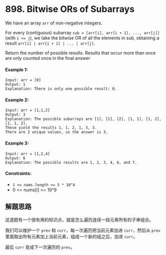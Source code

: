 # 898. Bitwise ORs of Subarrays

We have an array `arr` of non-negative integers.

For every (contiguous) subarray `sub = [arr[i], arr[i + 1], ..., arr[j]]` (with `i <= j`), we take the bitwise OR of all the elements in sub, obtaining a result `arr[i] | arr[i + 1] | ... | arr[j]`.

Return the number of possible results. Results that occur more than once are only counted once in the final answer

#### Example 1:

```
Input: arr = [0]
Output: 1
Explanation: There is only one possible result: 0.
```

#### Example 2:

```
Input: arr = [1,1,2]
Output: 3
Explanation: The possible subarrays are [1], [1], [2], [1, 1], [1, 2], [1, 1, 2].
These yield the results 1, 1, 2, 1, 3, 3.
There are 3 unique values, so the answer is 3.
```

#### Example 3:

```
Input: arr = [1,2,4]
Output: 6
Explanation: The possible results are 1, 2, 3, 4, 6, and 7.
``` 

#### Constraints:

+ `1 <= nums.length <= 5 * 10^4`
+ 0 <= nums[i] <= 10^9

## 解题思路

这道题有一个很有用的知识点，就是怎么遍历连续一段元素所有的子串组合。

我们可以维护一个 `prev` 和 `curr`，每一次遍历把当前元素加进 `curr`，然后从 `prev` 里面取出所有元素加上当前元素，组成一个新的组之后，加进 `curr`。

最后 `curr` 变成下一次遍历的 `prev`。
